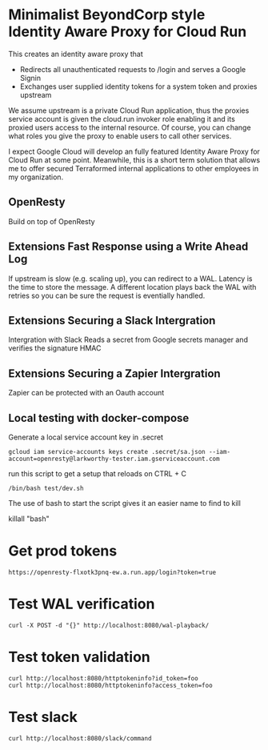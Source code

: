 # Minimalist BeyondCorp style Identity Aware Proxy for Cloud Run

This creates an identity aware proxy that
- Redirects all unauthenticated requests to /login and serves a Google Signin
- Exchanges user supplied identity tokens for a system token and proxies upstream

We assume upstream is a private Cloud Run application, thus the proxies service account
is given the cloud.run invoker role enabling it and its proxied users access to the internal resource. Of course, you can change what roles you give the proxy to enable users to call other services.

I expect Google Cloud will develop an fully featured Identity Aware Proxy for Cloud Run at some point. Meanwhile, this is a short term solution that allows me to offer  secured Terraformed internal applications to other employees in my organization.


## OpenResty

Build on top of OpenResty

## Extensions Fast Response using a Write Ahead Log

If upstream is slow (e.g. scaling up), you can redirect to a WAL. Latency is the time to store the message. 
A different location plays back the WAL with retries so you can be sure the request is eventially handled.

## Extensions Securing a Slack Intergration

Intergration with Slack
Reads a secret from Google secrets manager and verifies the signature HMAC

## Extensions Securing a Zapier Intergration

Zapier can be protected with an Oauth account

## Local testing with docker-compose

Generate a local service account key in .secret

`gcloud iam service-accounts keys create .secret/sa.json --iam-account=openresty@larkworthy-tester.iam.gserviceaccount.com`

run this script to get a setup that reloads on CTRL + C

`/bin/bash test/dev.sh`

The use of bash to start the script gives it an easier name to find to kill

killall "bash"

# Get prod tokens

    https://openresty-flxotk3pnq-ew.a.run.app/login?token=true

# Test WAL verification

    curl -X POST -d "{}" http://localhost:8080/wal-playback/

# Test token validation

    curl http://localhost:8080/httptokeninfo?id_token=foo
    curl http://localhost:8080/httptokeninfo?access_token=foo


# Test slack

    curl http://localhost:8080/slack/command